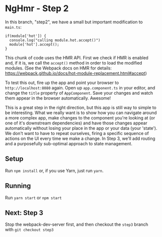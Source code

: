 # NgHmr - Step 2

In this branch, "step2", we have a small but important modification to `main.ts`:

```
if(module['hot']) {
  console.log("calling module.hot.accept()")
  module['hot'].accept();
}
```

This chunk of code uses the HMR API. First we check if HMR is enabled and, if it is, we call the `accept()` method
in order to load the modified modules. (See the Webpack docs on HMR for details: https://webpack.github.io/docs/hot-module-replacement.html#accept)

To test this out, fire up the app and point your browser to `http://localhost:8080` again.
Open up `app.component.ts` in your editor, and change the `title` property of `AppComponent`. Save your changes and
watch them appear in the browser automatically. Awesome!

This is a great step in the right direction, but this app is still way to simple to be interesting. What we really want
is to show how you can navigate around a more complex app, make changes to the component you're looking at (or one of it's downstream dependencies)
and have those changes appear automatically without losing your place in the app or your data (your 'state'). We don't want to have to repeat ourselves, firing a specific
sequence of actions on the UI every time we make a change. In Step 3, we'll add routing and a purposefully sub-optimal approach to state management.

## Setup
Run `npm install` or, if you use Yarn, just run `yarn`.

## Running
Run `yarn start` or `npm start`

## Next: Step 3
Stop the webpack-dev-server first, and then checkout the `step3` branch with
`git checkout step3`

